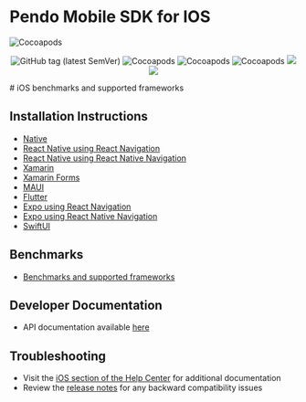 # Pendo Mobile SDK for IOS
<!-- ![Cocoapods platforms](https://img.shields.io/cocoapods/p/Pendo) 
![Cocoapods](https://img.shields.io/cocoapods/v/Pendo)
![Cocoapods](https://img.shields.io/cocoapods/l/Pendo) -->
![Cocoapods](https://img.shields.io/badge/cocoapods-compatibale-brightgreen)


<div align="center">

![GitHub tag (latest SemVer)](https://img.shields.io/github/v/tag/pendo-io/pendo-mobile-sdk/ios?color=brightgreen&label=version&sort=semver)
![Cocoapods](https://img.shields.io/badge/xcframework-compatibale-brightgreen)
![Cocoapods](https://img.shields.io/badge/cocoapods-compatibale-brightgreen)
![Cocoapods](https://img.shields.io/badge/manual%20integration-compatibale-brightgreen)
[![](https://img.shields.io/endpoint?url=https%3A%2F%2Fswiftpackageindex.com%2Fapi%2Fpackages%2Fpendo-io%2Fpendo-mobile-sdk/ios%2Fbadge%3Ftype%3Dswift-versions)](https://swiftpackageindex.com/pendo-io/pendo-mobile-sdk/ios)
[![](https://img.shields.io/endpoint?url=https%3A%2F%2Fswiftpackageindex.com%2Fapi%2Fpackages%2Fpendo-io%2Fpendo-mobile-sdk/ios%2Fbadge%3Ftype%3Dplatforms)](https://swiftpackageindex.com/pendo-io/pendo-mobile-sdk/ios)

</div>
# iOS benchmarks and supported frameworks

## Installation Instructions 
- [Native](/ios/pnddocs/native-ios.md)
- [React Native using React Navigation](/ios/pnddocs/rn-ios.md)
- [React Native using React Native Navigation](/ios/pnddocs/rnn-ios.md)
- [Xamarin](/ios/pnddocs/xamarin-ios.md)
- [Xamarin Forms](/ios/pnddocs/xamarin_forms-ios.md)
- [MAUI](/ios/pnddocs/xamarin_maui-ios.md)
- [Flutter](/ios/pnddocs/flutter-ios.md)
- [Expo using React Navigation](/ios/pnddocs/expo_rn.md)
- [Expo using React Native Navigation](/ios/pnddocs/expo_rnn.md)
- [SwiftUI](/ios/pnddocs/swiftui.md)

## Benchmarks
- [Benchmarks and supported frameworks](/ios/benchmarks/benchmarks.md)

## Developer Documentation
- API documentation available [here](https://support.pendo.io/hc/en-us/articles/360055603992-IOS-Developer-API-Documentation-)

## Troubleshooting
- Visit the [iOS section of the Help Center](https://help.pendo.io/resources/support-library/installation/iOS-troubleshooting.html) for additional documentation 
- Review the [release notes](https://developers.pendo.io/category/mobile-sdk/) for any backward compatibility issues
